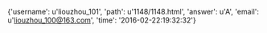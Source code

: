 {'username': u'liouzhou_101', 'path': u'1148/1148.html', 'answer': u'A', 'email': u'liouzhou_100@163.com', 'time': '2016-02-22:19:32:32'}